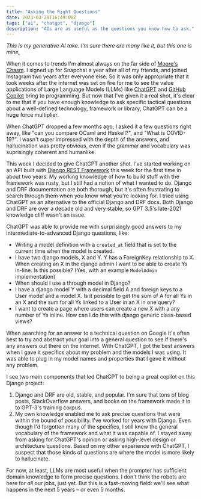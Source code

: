 ```yaml
---
title: "Asking the Right Questions"
date: 2023-03-29T16:49:08Z
tags: ["ai", "chatgpt", "django"]
description: "AIs are as useful as the questions you know how to ask."
---
```


*This is my generative AI take. I'm sure there are many like it, but this one is mine[.](https://www.usmcu.edu/Research/Marine-Corps-History-Division/Frequently-Requested-Topics/Marines-Rifle-Creed/)*

When it comes to trends I'm almost always on the far side of [Moore's Chasm](https://en.wikipedia.org/wiki/Crossing_the_Chasm). I signed up for Snapchat a year after all of my friends, and joined Instagram two years after everyone else. So it was only appropriate that it took weeks after the internet was set on fire for me to see the value applications of Large Language Models (LLMs) like [ChatGPT](https://openai.com/blog/chatgpt) and [GitHub Copilot](https://github.com/features/copilot) bring to programming. But now that I've given it a real shot, it's clear to me that if you have enough knowledge to ask specific tactical questions about a well-defined technology, framework or library, ChatGPT can be a huge force multiplier.

<!--more-->

When ChatGPT dropped a few months ago, I asked it a few questions right away, like "can you compare OCaml and Haskell?", and "What is COVID-19?".  I wasn't super impressed with the depth of the answers, and hallucination was pretty obvious, even if the grammar and vocabulary was suprisingly coherent and humanlike.

This week I decided to give ChatGPT another shot. I've started working on an API built with [Django REST Framework](https://www.django-rest-framework.org) this week for the first time in about two years. My working knowledge of how to build stuff with the framework was rusty, but I still had a notion of what I wanted to do. Django and DRF documentation are both thorough, but it's often frustrating to search through them when you know what you're looking for. I tried using ChatGPT as an alternative to the official Django and DRF docs. Both Django and DRF are over a decade old and very stable, so GPT 3.5's late-2021 knowledge cliff wasn't an issue.

ChatGPT was able to provide me with surprisingly good answers to my intermediate-to-advanced Django questions, like:
- Writing a model definition with a `created_at` field that is set to the current time when the model is created.
- I have two django models, X and Y. Y has a ForeignKey relationship to X. When creating an X in the django admin I want to be able to create Ys in-line. Is this possible? (Yes, with an example `ModelAdmin` implementation)
- When should I use a through model in Django?
- I have a django model Y with a decimal field A and foreign keys to a User model and a model X. Is it possible to get the sum of A for all Ys in an X and the sum for all Ys linked to a User in an X in one query?
- I want to create a page where users can create a new X with a any number of Ys inline. How can I do this with django generic class-based views?

When searching for an answer to a technical question on Google it's often best to try and abstract your goal into a general question to see if there's any answers out there on the internet. With ChatGPT, I got the best answers when I gave it specifics about my problem and the models I was using. It was able to plug in my model names and properties that I gave it without any problem.

I see two main components that led ChatGPT to being a great copilot on this Django project:
1. Django and DRF are old, stable, and popular. I'm sure that tons of blog posts, StackOverflow answers, and books on the framework made it in to GPT-3's training corpus.
2. My own knowledge enabled me to ask precise questions that were within the bound of possibility. I've worked for years with Django. Even though I'd forgotten many of the specifics, I still knew the general vocabulary of the framework and what it was capable of. I stayed away from asking for ChatGPT's opinion or asking high-level design or architecture questions. Based on my other experience with ChatGPT, I suspect that those kinds of questions are where the model is more likely to hallucinate.

For now, at least, LLMs are most useful when the prompter has sufficient domain knowledge to form precise questions. I don't think the robots are here for *all* our jobs, just yet. But this is a fast-moving field: we'll see what happens in the next 5 years – or even 5 months.